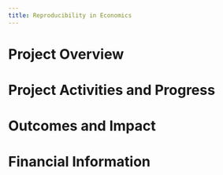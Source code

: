```yaml
---
title: Reproducibility in Economics
---
```


# Project Overview

# Project Activities and Progress

# Outcomes and Impact

# Financial Information
